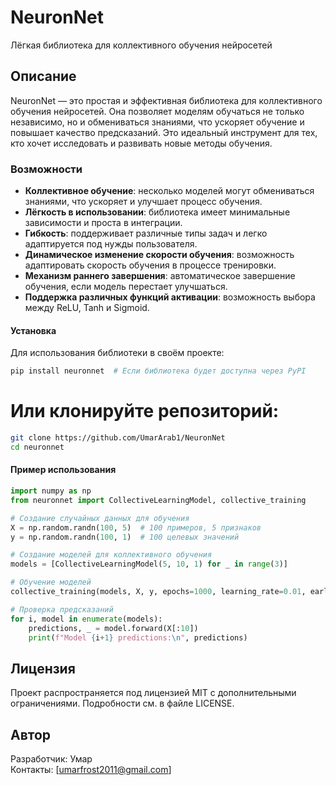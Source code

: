 # NeuronNet

Лёгкая библиотека для коллективного обучения нейросетей

## Описание

NeuronNet — это простая и эффективная библиотека для коллективного обучения нейросетей. Она позволяет моделям обучаться не только независимо, но и обмениваться знаниями, что ускоряет обучение и повышает качество предсказаний. Это идеальный инструмент для тех, кто хочет исследовать и развивать новые методы обучения.

### Возможности

- **Коллективное обучение**: несколько моделей могут обмениваться знаниями, что ускоряет и улучшает процесс обучения.
- **Лёгкость в использовании**: библиотека имеет минимальные зависимости и проста в интеграции.
- **Гибкость**: поддерживает различные типы задач и легко адаптируется под нужды пользователя.
- **Динамическое изменение скорости обучения**: возможность адаптировать скорость обучения в процессе тренировки.
- **Механизм раннего завершения**: автоматическое завершение обучения, если модель перестает улучшаться.
- **Поддержка различных функций активации**: возможность выбора между ReLU, Tanh и Sigmoid.

#### Установка

Для использования библиотеки в своём проекте:

```bash
pip install neuronnet  # Если библиотека будет доступна через PyPI
```

# Или клонируйте репозиторий:

```bash
git clone https://github.com/UmarArab1/NeuronNet  
cd neuronnet
```

#### Пример использования

```python
import numpy as np
from neuronnet import CollectiveLearningModel, collective_training

# Создание случайных данных для обучения
X = np.random.randn(100, 5)  # 100 примеров, 5 признаков
y = np.random.randn(100, 1)  # 100 целевых значений

# Создание моделей для коллективного обучения
models = [CollectiveLearningModel(5, 10, 1) for _ in range(3)]

# Обучение моделей
collective_training(models, X, y, epochs=1000, learning_rate=0.01, early_stopping=True, patience=5)

# Проверка предсказаний
for i, model in enumerate(models):
    predictions, _ = model.forward(X[:10])
    print(f"Model {i+1} predictions:\n", predictions)
```

## Лицензия

Проект распространяется под лицензией MIT с дополнительными ограничениями. Подробности см. в файле LICENSE.

## Автор

Разработчик: Умар  
Контакты: [umarfrost2011@gmail.com]
